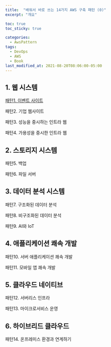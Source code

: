 ```yaml
---
title:  "배워서 바로 쓰는 14가지 AWS 구축 패턴 (0)"
excerpt: "개요"

toc: true
toc_sticky: true

categories:
  - AwsPattern
tags:
  - DevOps
  - AWS
  - Book
last_modified_at: 2021-08-20T08:06:00-05:00
---
```

## 1. 웹 시스템

[패턴1. 이벤트 사이트](https://www.notion.so/1-4db1130c7b954ed98e14d5ee506f209d)

패턴2. 기업 웹사이트

패턴3. 성능을 중시하는 인트라 웹

패턴4. 가용성을 중시한 인트라 웹

## 2. 스토리지 시스템

패턴5. 백업

패턴6. 파일 서버

## 3. 데이터 분석 시스템

패턴7. 구조화된 데이터 분석

패턴8. 비구조화된 데이터 분석

패턴9. AI와 IoT

## 4. 애플리케이션 쾌속 개발

패턴10. 서버 애플리케이션 쾌속 개발

패턴11. 모바일 앱 쾌속 개발

## 5. 클라우드 네이티브

패턴12. 서버리스 인프라

패턴13. 마이크로서비스 운영

## 6. 하이브리드 클라우드

패턴14. 온프레미스 환경과 연계하기
